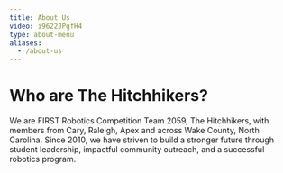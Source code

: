 ```yaml
---
title: About Us
video: i9622JPgfH4
type: about-menu
aliases:
  - /about-us
---
```


Who are The Hitchhikers?
========================

We are FIRST Robotics Competition Team 2059, The Hitchhikers, with members from
Cary, Raleigh, Apex and across Wake County, North Carolina. Since 2010, we have
striven to build a stronger future through student leadership, impactful
community outreach, and a successful robotics program.
